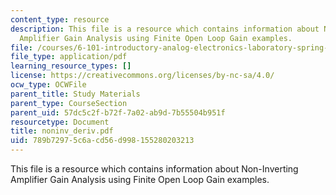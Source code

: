 ```yaml
---
content_type: resource
description: This file is a resource which contains information about Non-Inverting
  Amplifier Gain Analysis using Finite Open Loop Gain examples.
file: /courses/6-101-introductory-analog-electronics-laboratory-spring-2007/789b72975c6acd56d998155280203213_noninv_deriv.pdf
file_type: application/pdf
learning_resource_types: []
license: https://creativecommons.org/licenses/by-nc-sa/4.0/
ocw_type: OCWFile
parent_title: Study Materials
parent_type: CourseSection
parent_uid: 57dc5c2f-b72f-7a02-ab9d-7b55504b951f
resourcetype: Document
title: noninv_deriv.pdf
uid: 789b7297-5c6a-cd56-d998-155280203213
---
```

This file is a resource which contains information about Non-Inverting Amplifier Gain Analysis using Finite Open Loop Gain examples.
